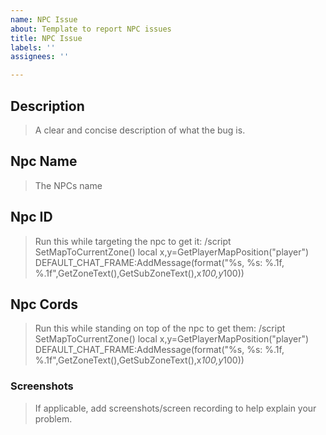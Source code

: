 ```yaml
---
name: NPC Issue
about: Template to report NPC issues
title: NPC Issue
labels: ''
assignees: ''

---
```


## Description
> A clear and concise description of what the bug is.

## Npc Name
> The NPCs name

## Npc ID 
> Run this while targeting the npc to get it: /script SetMapToCurrentZone() local x,y=GetPlayerMapPosition("player") DEFAULT_CHAT_FRAME:AddMessage(format("%s, %s: %.1f, %.1f",GetZoneText(),GetSubZoneText(),x*100,y*100))

## Npc Cords
> Run this while standing on top of the npc to get them: /script SetMapToCurrentZone() local x,y=GetPlayerMapPosition("player") DEFAULT_CHAT_FRAME:AddMessage(format("%s, %s: %.1f, %.1f",GetZoneText(),GetSubZoneText(),x*100,y*100))

### Screenshots
> If applicable, add screenshots/screen recording to help explain your problem.
